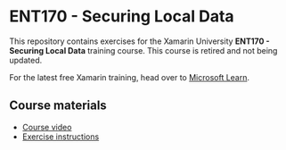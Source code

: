 # ENT170 - Securing Local Data

This repository contains exercises for the Xamarin University **ENT170 - Securing Local Data** training course. This course is retired and not being updated.

For the latest free Xamarin training, head over to [Microsoft Learn](https://aka.ms/learn-xamarin).

## Course materials

* [Course video](https://youtu.be/atdrWQmFRw8)
* [Exercise instructions](https://XamarinUniversity.github.io/ENT170/)
